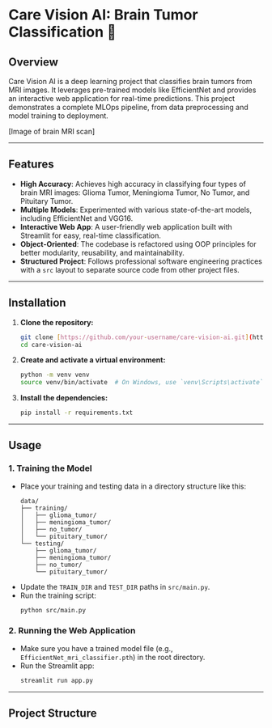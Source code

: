 # Care Vision AI: Brain Tumor Classification 🧠

## Overview

Care Vision AI is a deep learning project that classifies brain tumors from MRI images. It leverages pre-trained models like EfficientNet and provides an interactive web application for real-time predictions. This project demonstrates a complete MLOps pipeline, from data preprocessing and model training to deployment.



[Image of brain MRI scan]


---

## Features

-   **High Accuracy**: Achieves high accuracy in classifying four types of brain MRI images: Glioma Tumor, Meningioma Tumor, No Tumor, and Pituitary Tumor.
-   **Multiple Models**: Experimented with various state-of-the-art models, including EfficientNet and VGG16.
-   **Interactive Web App**: A user-friendly web application built with Streamlit for easy, real-time classification.
-   **Object-Oriented**: The codebase is refactored using OOP principles for better modularity, reusability, and maintainability.
-   **Structured Project**: Follows professional software engineering practices with a `src` layout to separate source code from other project files.

---

## Installation

1.  **Clone the repository:**
    ```bash
    git clone [https://github.com/your-username/care-vision-ai.git](https://github.com/your-username/care-vision-ai.git)
    cd care-vision-ai
    ```

2.  **Create and activate a virtual environment:**
    ```bash
    python -m venv venv
    source venv/bin/activate  # On Windows, use `venv\Scripts\activate`
    ```

3.  **Install the dependencies:**
    ```bash
    pip install -r requirements.txt
    ```

---

## Usage

### 1. Training the Model

-   Place your training and testing data in a directory structure like this:
    ```
    data/
    ├── training/
    │   ├── glioma_tumor/
    │   ├── meningioma_tumor/
    │   ├── no_tumor/
    │   └── pituitary_tumor/
    └── testing/
        ├── glioma_tumor/
        ├── meningioma_tumor/
        ├── no_tumor/
        └── pituitary_tumor/
    ```
-   Update the `TRAIN_DIR` and `TEST_DIR` paths in `src/main.py`.
-   Run the training script:
    ```bash
    python src/main.py
    ```

### 2. Running the Web Application

-   Make sure you have a trained model file (e.g., `EfficientNet_mri_classifier.pth`) in the root directory.
-   Run the Streamlit app:
    ```bash
    streamlit run app.py
    ```

---

## Project Structure